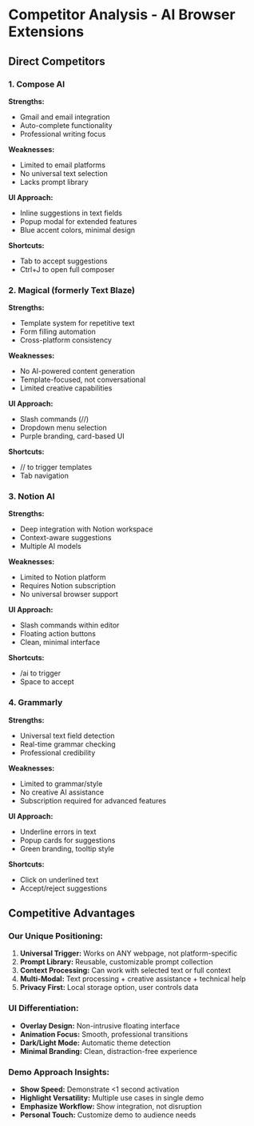 # Competitor Analysis - AI Browser Extensions

## Direct Competitors

### 1. Compose AI
**Strengths:**
- Gmail and email integration
- Auto-complete functionality
- Professional writing focus

**Weaknesses:**
- Limited to email platforms
- No universal text selection
- Lacks prompt library

**UI Approach:**
- Inline suggestions in text fields
- Popup modal for extended features
- Blue accent colors, minimal design

**Shortcuts:**
- Tab to accept suggestions
- Ctrl+J to open full composer

### 2. Magical (formerly Text Blaze)
**Strengths:**
- Template system for repetitive text
- Form filling automation
- Cross-platform consistency

**Weaknesses:**
- No AI-powered content generation
- Template-focused, not conversational
- Limited creative capabilities

**UI Approach:**
- Slash commands (//)
- Dropdown menu selection
- Purple branding, card-based UI

**Shortcuts:**
- // to trigger templates
- Tab navigation

### 3. Notion AI
**Strengths:**
- Deep integration with Notion workspace
- Context-aware suggestions
- Multiple AI models

**Weaknesses:**
- Limited to Notion platform
- Requires Notion subscription
- No universal browser support

**UI Approach:**
- Slash commands within editor
- Floating action buttons
- Clean, minimal interface

**Shortcuts:**
- /ai to trigger
- Space to accept

### 4. Grammarly
**Strengths:**
- Universal text field detection
- Real-time grammar checking
- Professional credibility

**Weaknesses:**
- Limited to grammar/style
- No creative AI assistance
- Subscription required for advanced features

**UI Approach:**
- Underline errors in text
- Popup cards for suggestions
- Green branding, tooltip style

**Shortcuts:**
- Click on underlined text
- Accept/reject suggestions

## Competitive Advantages

### Our Unique Positioning:
1. **Universal Trigger:** Works on ANY webpage, not platform-specific
2. **Prompt Library:** Reusable, customizable prompt collection
3. **Context Processing:** Can work with selected text or full context
4. **Multi-Modal:** Text processing + creative assistance + technical help
5. **Privacy First:** Local storage option, user controls data

### UI Differentiation:
- **Overlay Design:** Non-intrusive floating interface
- **Animation Focus:** Smooth, professional transitions
- **Dark/Light Mode:** Automatic theme detection
- **Minimal Branding:** Clean, distraction-free experience

### Demo Approach Insights:
- **Show Speed:** Demonstrate <1 second activation
- **Highlight Versatility:** Multiple use cases in single demo
- **Emphasize Workflow:** Show integration, not disruption
- **Personal Touch:** Customize demo to audience needs